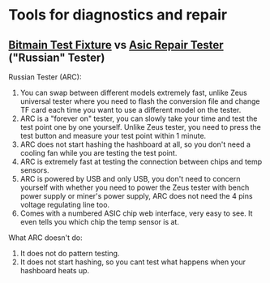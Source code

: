 # Tools for diagnostics and repair

## [Bitmain Test Fixture](https://www.zeusbtc.com/ASIC-Miner-Repair/Parts-Tools-Details.asp?ID=212) vs [Asic Repair Tester](https://tester.asic.repair/en) ("Russian" Tester)

Russian Tester (ARC):

1. You can swap between different models extremely fast, unlike Zeus universal tester where you need to flash the conversion file and change TF card each time you want to use a different model on the tester.
2. ARC is a "forever on" tester, you can slowly take your time and test the test point one by one yourself. Unlike Zeus tester, you need to press the test button and measure your test point within 1 minute.
3. ARC does not start hashing the hashboard at all, so you don't need a cooling fan while you are testing the test point.
4. ARC is extremely fast at testing the connection between chips and temp sensors.
5. ARC is powered by USB and only USB, you don't need to concern yourself with whether you need to power the Zeus tester with bench power supply or miner's power supply, ARC does not need the 4 pins voltage regulating line too.
6. Comes with a numbered ASIC chip web interface, very easy to see. It even tells you which chip the temp sensor is at.

What ARC doesn't do:

1. It does not do pattern testing.
2. It does not start hashing, so you cant test what happens when your hashboard heats up.
